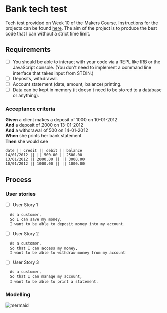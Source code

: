 # Bank tech test

Tech test provided on Week 10 of the Makers Course. Instructions for the projects can be found [here](https://github.com/makersacademy/course/blob/master/individual_challenges/bank_tech_test.md). 
The aim of the project is to produce the best code that I can without a strict time limit.

## Requirements

- [ ] You should be able to interact with your code via a REPL like IRB or the JavaScript console.  (You don't need to implement a command line interface that takes input from STDIN.)
- [ ] Deposits, withdrawal.
- [ ] Account statement (date, amount, balance) printing.
- [ ] Data can be kept in memory (it doesn't need to be stored to a database or anything).

### Acceptance criteria

**Given** a client makes a deposit of 1000 on 10-01-2012  
**And** a deposit of 2000 on 13-01-2012  
**And** a withdrawal of 500 on 14-01-2012  
**When** she prints her bank statement  
**Then** she would see

```
date || credit || debit || balance
14/01/2012 || || 500.00 || 2500.00
13/01/2012 || 2000.00 || || 3000.00
10/01/2012 || 1000.00 || || 1000.00
```
## Process

### User stories

- [ ] User Story 1
  
```bash
  As a customer,
  So I can save my money,
  I want to be able to deposit money into my account.
```

- [ ] User Story 2
  
```bash
  As a customer,
  So that I can access my money,
  I want to be able to withdraw money from my account
```

- [ ] User Story 3
  
```bash
  As a customer,
  So that I can manage my account,
  I want to be able to print a statement.
```

### Modelling

![mermaid](https://mermaid-js.github.io/mermaid-live-editor/#/view/eyJjb2RlIjoiY2xhc3NEaWFncmFtXG5cdEFjY291bnQgLS0-IFRyYW5zYWN0aW9uXG5cdEFjY291bnQgLS0-IFN0YXRlbWVudFxuXG5cdGNsYXNzIEFjY291bnR7XG4gICAgK2JhbGFuY2VcbiAgICArdHJhbnNhY3Rpb25faGlzdG9yeVxuICAgICtkZXBvc2l0KClcbiAgICArd2l0aGRyYXcoKVxuICAgICtwcmludF9zdGF0ZW1lbnQoKVxuICB9XG5cdGNsYXNzIFRyYW5zYWN0aW9ue1xuXHRcdCtEYXRlXG4gICAgK2NyZWRpdFxuICAgICtkZWJpdFxuXHR9XG5cdGNsYXNzIFN0YXRlbWVudHtcblx0XHQrZGlzcGxheVxuICAgICtwcmludCgpXG5cdH1cblx0XHRcdFx0XHQiLCJtZXJtYWlkIjp7InRoZW1lIjoibmV1dHJhbCJ9fQ)